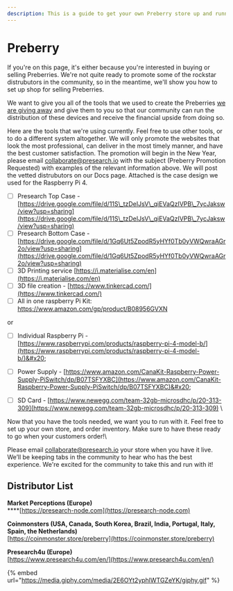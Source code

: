 ```yaml
---
description: This is a guide to get your own Preberry store up and running.
---
```


# Preberry

If you're on this page, it's either because you're interested in buying or selling Preberries. We're not quite ready to promote some of the rockstar distrubutors in the community, so in the meantime, we'll show you how to set up shop for selling Preberries.

We want to give you all of the tools that we used to create the Preberries [we are giving away](https://presearch.medium.com/limited-edition-presearch-hardware-nodes-and-nfts-5aa19d41b341) and give them to you so that our community can run the distribution of these devices and receive the financial upside from doing so.

Here are the tools that we're using currently. Feel free to use other tools, or to do a different system altogether.  We will only promote the websites that look the most professional, can deliver in the most timely manner, and have the best customer satisfaction. The promotion will begin in the New Year, please email collaborate@presearch.io with the subject (Preberry Promotion Requested) with examples of the relevant information above. We will post the vetted distrubutors on our Docs page. Attached is the case design we used for the Raspberry Pi 4.&#x20;

* [ ] Presearch Top Case - [https://drive.google.com/file/d/11S\_tzDeIJsV\_qiEVaQzIVPB\_7ycJaksw/view?usp=sharing](https://drive.google.com/file/d/11S\_tzDeIJsV\_qiEVaQzIVPB\_7ycJaksw/view?usp=sharing)
* [ ] Presearch Bottom Case - [https://drive.google.com/file/d/1Gq6Ut5ZpodR5yHYf0Tb0yVWQwraAGr2o/view?usp=sharing](https://drive.google.com/file/d/1Gq6Ut5ZpodR5yHYf0Tb0yVWQwraAGr2o/view?usp=sharing)
* [ ] 3D Printing service [https://i.materialise.com/en](https://i.materialise.com/en) &#x20;
* [ ] 3D file creation - [https://www.tinkercad.com/](https://www.tinkercad.com/)
* [ ] All in one raspberry Pi Kit: [https://www.amazon.com/gp/product/B08956GVXN ](https://www.amazon.com/gp/product/B08956GVXN)

or

* [ ] Individual Raspberry Pi - [https://www.raspberrypi.com/products/raspberry-pi-4-model-b/](https://www.raspberrypi.com/products/raspberry-pi-4-model-b/)&#x20;
* [ ] Power Supply - [https://www.amazon.com/CanaKit-Raspberry-Power-Supply-PiSwitch/dp/B07TSFYXBC](https://www.amazon.com/CanaKit-Raspberry-Power-Supply-PiSwitch/dp/B07TSFYXBC)&#x20;
* [ ] SD Card - [https://www.newegg.com/team-32gb-microsdhc/p/20-313-309](https://www.newegg.com/team-32gb-microsdhc/p/20-313-309) \


Now that you have the tools needed, we want you to run with it. Feel free to set up your own store, and order inventory. Make sure to have these ready to go when your customers order!\


Please email collaborate@presearch.io your store when you have it live. We’ll be keeping tabs in the community to hear who has the best experience. We're excited for the community to take this and run with it!

## Distributor List

**Market Perceptions (Europe)**\
****[https://presearch-node.com](https://presearch-node.com)

**Coinmonsters (USA, Canada, South Korea, Brazil, India, Portugal, Italy, Spain, the Netherlands)**\
[https://coinmonster.store/preberry](https://coinmonster.store/preberry)

**Presearch4u (Europe)**\
[https://www.presearch4u.com/en/](https://www.presearch4u.com/en/)

{% embed url="https://media.giphy.com/media/2E6OYt2yphlWTGZeYK/giphy.gif" %}
